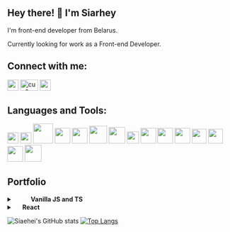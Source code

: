 ## Hey there! 👋 I'm Siarhey

I'm  front-end developer from Belarus.

Currently looking for work as a Front-end Developer.

## Connect with me:

<a href="https://t.me/cupora" title="Telegram"><img  width="25px" heigth="30px" src ="https://cdn.svgporn.com/logos/telegram.svg"></a>
<a href="https://discord.gg/cup0ra" target="blank"><img  src="https://cdn.jsdelivr.net/npm/simple-icons@3.0.1/icons/discord.svg" alt="cup0ra" height="25" width="40" /></a>
<a href="www.linkedin.com/in/siarhei-baranenkau-898bab1b2" title="Linkedin"><img  width="25px" heigth="30px" src ="https://cdn.svgporn.com/logos/linkedin-icon.svg"></a>

## Languages and Tools:
<a href="https://html.spec.whatwg.org/" title="HTML"><img  width="25px" heigth="50px" src ="https://cdn.svgporn.com/logos/html-5.svg"></a>
<a href="https://www.w3.org/TR/CSS/" title="CSS"><img  width="25px" heigth="50px" src ="https://cdn.svgporn.com/logos/css-3.svg"></a>
<a href="https://github.com/" title="Sass"><img width="45px" heigth="50px" src="https://cdn.svgporn.com/logos/sass.svg" /></a>
<a href="https://www.javascript.com/" title="JavaScript"><img  width="35px" heigth="50px" src ="https://cdn.svgporn.com/logos/javascript.svg"></a>
<a href="https://www.typescriptlang.org/" title="TypeScript"><img  width="35px" heigth="50px" src ="https://cdn.svgporn.com/logos/typescript-icon.svg"></a>
<a href="https://reactjs.org/" title="React"><img width="40px" heigth="45px" src="https://cdn.svgporn.com/logos/react.svg" /></a>
<a href="https://redux.js.org/" title="Redux"><img width="37px" heigth="40px" src="https://cdn.svgporn.com/logos/redux.svg" /></a>
<a href="https://firebase.google.com/" title="Firebase"><img width="27px" heigth="45px" src="https://cdn.svgporn.com/logos/firebase.svg" /></a>
<a href="https://git-scm.com/" title="Git"><img width="35px" heigth="45px" src="https://cdn.svgporn.com/logos/git-icon.svg" /></a>
<a href="https://github.com/" title="Github"><img width="35px" heigth="45px" src="https://cdn.svgporn.com/logos/github-icon.svg" /></a>
<a href="http://webpack.github.io/" title="Webpack"><img width="35px" heigth="45px" src="https://cdn.svgporn.com/logos/webpack.svg" /></a>
<a href="https://code.visualstudio.com/" title="VSCode"><img width="33px" heigth="45px" src="https://cdn.svgporn.com/logos/visual-studio-code.svg" /></a>
<a href="https://prettier.io/" title="Prettier"><img width="33px" heigth="45px" src="https://cdn.svgporn.com/logos/prettier.svg" /></a>
<a href="https://editorconfig.org/" title="Editorconfig"><img width="35px" heigth="45px" src="https://cdn.svgporn.com/logos/editorconfig.svg" /></a>
<a href="https://eslint.org/" title="Eslint"><img width="38px" heigth="40px" src="https://cdn.svgporn.com/logos/eslint.svg" /></a>

## Portfolio

 <details><summary><img  width="15px" heigth="15px" src ="https://cdn.svgporn.com/logos/javascript.svg"> <img  width="15px" heigth="15px" src ="https://cdn.svgporn.com/logos/typescript-icon.svg">  <strong>Vanilla JS and TS</strong></summary>
  
   * **Gem-puzzle** [repository](https://github.com/cup0ra/gem-puzzle) [deploy](https://cup0ra-gem-puzzle.netlify.app/)
   * **Rs-css** [repository](https://github.com/cup0ra/rs-css) [deploy](https://cup0ra-rs-css.netlify.app/)
   * **Fancy-weather** [repository](https://github.com/cup0ra/fancy-weather) [deploy](https://cup0ra-fancy-weather.netlify.app/)
   * **Movie-search** [repository](https://github.com/cup0ra/movie-search) [deploy](https://cup0ra-movie-search.netlify.app/)
   * **Momentum** [repository](https://github.com/cup0ra/momentum) [deploy](https://cup0ra-momentum.netlify.app/)
   * **Virtual-keyboard** [repository](https://github.com/cup0ra/virtual-keyboard) [deploy](https://cup0ra-virtual-keyboard.netlify.app/)
   * **Calculator** [repository](https://github.com/cup0ra/calculator) [deploy](https://cup0ra-calculator.netlify.app/)
   * **Rslang (teamwork)** [repository](https://github.com/cup0ra/rslang) [deploy](https://rslang-team52-iudinaleksei.netlify.app/)
   
 </details>
  <details><summary><img width="15px" heigth="15px" src="https://cdn.svgporn.com/logos/react.svg" />  <strong>React</strong></summary>
  
  * **Songbird** [repository](https://github.com/cup0ra/songbird) [deploy](https://cup0ra-songbird.netlify.app/)
  * **Covid-dashboard (teamwork)** [repository](https://github.com/cup0ra/covid-dashboard) [deploy](https://cup0ra-covid-dashboard.netlify.app/)
  * **Rsclone-medical-portal (teamwork)**  [repository](https://github.com/cup0ra/rsclone) [deploy](https://rsclone-medical-portal.netlify.app/)
  
  </details>
  
![Siaehei's GitHub stats](https://github-readme-stats.vercel.app/api?username=cup0ra&show_icons=true&theme=dracula)
[![Top Langs](https://github-readme-stats.vercel.app/api/top-langs/?username=cup0ra&layout=compact&theme=dracula)](https://github.com/anuraghazra/github-readme-stats)

<!--
**cup0ra/cup0ra** is a ✨ _special_ ✨ repository because its `README.md` (this file) appears on your GitHub profile.

Here are some ideas to get you started:

- 🔭 I’m currently working on ...
- 🌱 I’m currently learning ...
- 👯 I’m looking to collaborate on ...
- 🤔 I’m looking for help with ...
- 💬 Ask me about ...
- 📫 How to reach me: ...
- 😄 Pronouns: ...
- ⚡ Fun fact: ...
-->
